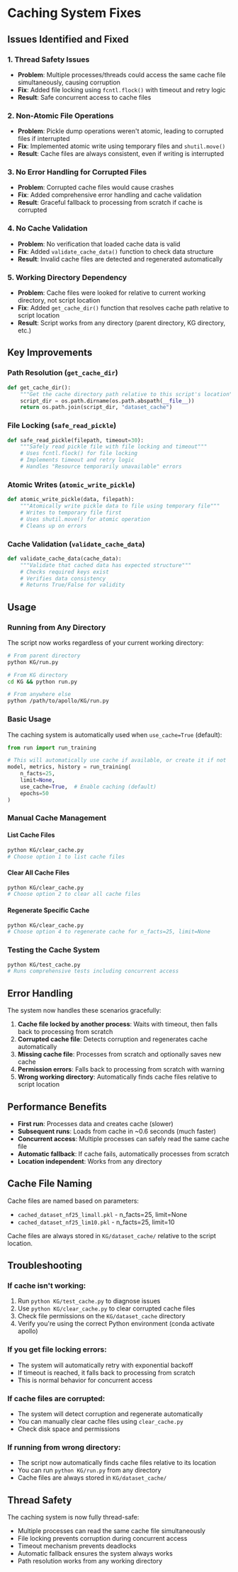 # Caching System Fixes

## Issues Identified and Fixed

### 1. **Thread Safety Issues**
- **Problem**: Multiple processes/threads could access the same cache file simultaneously, causing corruption
- **Fix**: Added file locking using `fcntl.flock()` with timeout and retry logic
- **Result**: Safe concurrent access to cache files

### 2. **Non-Atomic File Operations**
- **Problem**: Pickle dump operations weren't atomic, leading to corrupted files if interrupted
- **Fix**: Implemented atomic write using temporary files and `shutil.move()`
- **Result**: Cache files are always consistent, even if writing is interrupted

### 3. **No Error Handling for Corrupted Files**
- **Problem**: Corrupted cache files would cause crashes
- **Fix**: Added comprehensive error handling and cache validation
- **Result**: Graceful fallback to processing from scratch if cache is corrupted

### 4. **No Cache Validation**
- **Problem**: No verification that loaded cache data is valid
- **Fix**: Added `validate_cache_data()` function to check data structure
- **Result**: Invalid cache files are detected and regenerated automatically

### 5. **Working Directory Dependency**
- **Problem**: Cache files were looked for relative to current working directory, not script location
- **Fix**: Added `get_cache_dir()` function that resolves cache path relative to script location
- **Result**: Script works from any directory (parent directory, KG directory, etc.)

## Key Improvements

### Path Resolution (`get_cache_dir`)
```python
def get_cache_dir():
    """Get the cache directory path relative to this script's location"""
    script_dir = os.path.dirname(os.path.abspath(__file__))
    return os.path.join(script_dir, "dataset_cache")
```

### File Locking (`safe_read_pickle`)
```python
def safe_read_pickle(filepath, timeout=30):
    """Safely read pickle file with file locking and timeout"""
    # Uses fcntl.flock() for file locking
    # Implements timeout and retry logic
    # Handles "Resource temporarily unavailable" errors
```

### Atomic Writes (`atomic_write_pickle`)
```python
def atomic_write_pickle(data, filepath):
    """Atomically write pickle data to file using temporary file"""
    # Writes to temporary file first
    # Uses shutil.move() for atomic operation
    # Cleans up on errors
```

### Cache Validation (`validate_cache_data`)
```python
def validate_cache_data(cache_data):
    """Validate that cached data has expected structure"""
    # Checks required keys exist
    # Verifies data consistency
    # Returns True/False for validity
```

## Usage

### Running from Any Directory
The script now works regardless of your current working directory:

```bash
# From parent directory
python KG/run.py

# From KG directory
cd KG && python run.py

# From anywhere else
python /path/to/apollo/KG/run.py
```

### Basic Usage
The caching system is automatically used when `use_cache=True` (default):

```python
from run import run_training

# This will automatically use cache if available, or create it if not
model, metrics, history = run_training(
    n_facts=25,
    limit=None,
    use_cache=True,  # Enable caching (default)
    epochs=50
)
```

### Manual Cache Management

#### List Cache Files
```bash
python KG/clear_cache.py
# Choose option 1 to list cache files
```

#### Clear All Cache Files
```bash
python KG/clear_cache.py
# Choose option 2 to clear all cache files
```

#### Regenerate Specific Cache
```bash
python KG/clear_cache.py
# Choose option 4 to regenerate cache for n_facts=25, limit=None
```

### Testing the Cache System
```bash
python KG/test_cache.py
# Runs comprehensive tests including concurrent access
```

## Error Handling

The system now handles these scenarios gracefully:

1. **Cache file locked by another process**: Waits with timeout, then falls back to processing from scratch
2. **Corrupted cache file**: Detects corruption and regenerates cache automatically
3. **Missing cache file**: Processes from scratch and optionally saves new cache
4. **Permission errors**: Falls back to processing from scratch with warning
5. **Wrong working directory**: Automatically finds cache files relative to script location

## Performance Benefits

- **First run**: Processes data and creates cache (slower)
- **Subsequent runs**: Loads from cache in ~0.6 seconds (much faster)
- **Concurrent access**: Multiple processes can safely read the same cache file
- **Automatic fallback**: If cache fails, automatically processes from scratch
- **Location independent**: Works from any directory

## Cache File Naming

Cache files are named based on parameters:
- `cached_dataset_nf25_limall.pkl` - n_facts=25, limit=None
- `cached_dataset_nf25_lim10.pkl` - n_facts=25, limit=10

Cache files are always stored in `KG/dataset_cache/` relative to the script location.

## Troubleshooting

### If cache isn't working:
1. Run `python KG/test_cache.py` to diagnose issues
2. Use `python KG/clear_cache.py` to clear corrupted cache files
3. Check file permissions on the `KG/dataset_cache` directory
4. Verify you're using the correct Python environment (conda activate apollo)

### If you get file locking errors:
- The system will automatically retry with exponential backoff
- If timeout is reached, it falls back to processing from scratch
- This is normal behavior for concurrent access

### If cache files are corrupted:
- The system will detect corruption and regenerate automatically
- You can manually clear cache files using `clear_cache.py`
- Check disk space and permissions

### If running from wrong directory:
- The script now automatically finds cache files relative to its location
- You can run `python KG/run.py` from any directory
- Cache files are always stored in `KG/dataset_cache/`

## Thread Safety

The caching system is now fully thread-safe:
- Multiple processes can read the same cache file simultaneously
- File locking prevents corruption during concurrent access
- Timeout mechanism prevents deadlocks
- Automatic fallback ensures the system always works
- Path resolution works from any working directory 